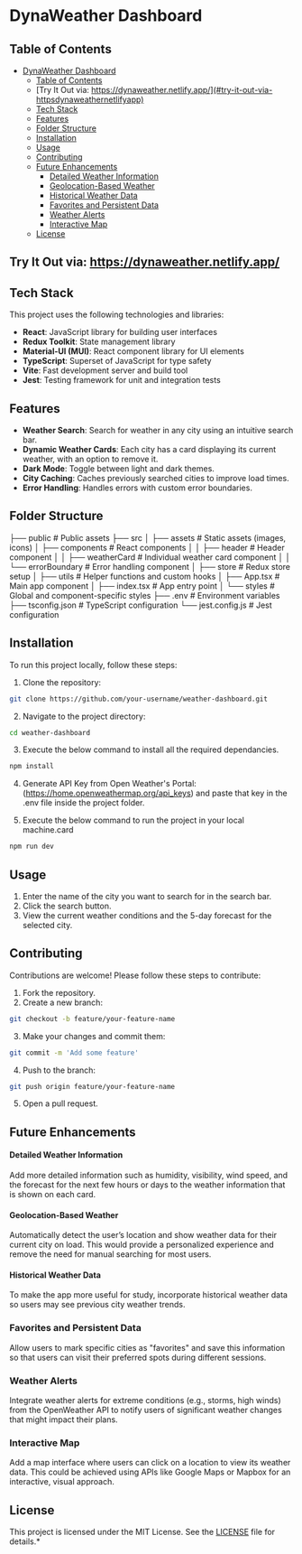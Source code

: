 # DynaWeather Dashboard

## Table of Contents
- [DynaWeather Dashboard](#dynaweather-dashboard)
  - [Table of Contents](#table-of-contents)
  - [Try It Out via: https://dynaweather.netlify.app/](#try-it-out-via-httpsdynaweathernetlifyapp)
  - [Tech Stack](#tech-stack)
  - [Features](#features)
  - [Folder Structure](#folder-structure)
  - [Installation](#installation)
  - [Usage](#usage)
  - [Contributing](#contributing)
  - [Future Enhancements](#future-enhancements)
      - [Detailed Weather Information](#detailed-weather-information)
      - [Geolocation-Based Weather](#geolocation-based-weather)
      - [Historical Weather Data](#historical-weather-data)
    - [Favorites and Persistent Data](#favorites-and-persistent-data)
    - [Weather Alerts](#weather-alerts)
    - [Interactive Map](#interactive-map)
  - [License](#license)

## Try It Out via: https://dynaweather.netlify.app/

## Tech Stack
This project uses the following technologies and libraries:

- **React**: JavaScript library for building user interfaces
- **Redux Toolkit**: State management library
- **Material-UI (MUI)**: React component library for UI elements
- **TypeScript**: Superset of JavaScript for type safety
- **Vite**: Fast development server and build tool
- **Jest**: Testing framework for unit and integration tests
  
## Features
- **Weather Search**: Search for weather in any city using an intuitive search bar.
- **Dynamic Weather Cards**: Each city has a card displaying its current weather, with an option to remove it.
- **Dark Mode**: Toggle between light and dark themes.
- **City Caching**: Caches previously searched cities to improve load times.
- **Error Handling**: Handles errors with custom error boundaries.

## Folder Structure
├── public                  # Public assets
├── src
│   ├── assets              # Static assets (images, icons)
│   ├── components          # React components
│   │   ├── header          # Header component
│   │   ├── weatherCard     # Individual weather card component
│   │   └── errorBoundary   # Error handling component
│   ├── store               # Redux store setup
│   ├── utils               # Helper functions and custom hooks
│   ├── App.tsx             # Main app component
│   ├── index.tsx           # App entry point
│   └── styles              # Global and component-specific styles
├── .env                    # Environment variables
├── tsconfig.json           # TypeScript configuration
└── jest.config.js          # Jest configuration


## Installation
To run this project locally, follow these steps:

1. Clone the repository:
  ```sh
  git clone https://github.com/your-username/weather-dashboard.git
  ```
2. Navigate to the project directory:
  ```sh
  cd weather-dashboard
  ```
3. Execute the below command to install all the required dependancies.
  ```sh
  npm install
  ```
4. Generate API Key from Open Weather's Portal: (https://home.openweathermap.org/api_keys) and paste that key in the .env file inside the project folder.
  
5. Execute the below command to run the project in your local machine.card
  ```sh
  npm run dev
  ```

## Usage
1. Enter the name of the city you want to search for in the search bar.
2. Click the search button.
3. View the current weather conditions and the 5-day forecast for the selected city.


## Contributing
Contributions are welcome! Please follow these steps to contribute:

1. Fork the repository.
2. Create a new branch:
  ```sh
  git checkout -b feature/your-feature-name
  ```
3. Make your changes and commit them:
  ```sh
  git commit -m 'Add some feature'
  ```
4. Push to the branch:
  ```sh
  git push origin feature/your-feature-name
  ```
5. Open a pull request.


## Future Enhancements

#### Detailed Weather Information
Add more detailed information such as humidity, visibility, wind speed, and the forecast for the next few hours or days to the weather information that is shown on each card.

#### Geolocation-Based Weather
Automatically detect the user’s location and show weather data for their current city on load. This would provide a personalized experience and remove the need for manual searching for most users.

#### Historical Weather Data
To make the app more useful for study, incorporate historical weather data so users may see previous city weather trends.

### Favorites and Persistent Data
Allow users to mark specific cities as "favorites" and save this information so that users can visit their preferred spots during different sessions.

### Weather Alerts
Integrate weather alerts for extreme conditions (e.g., storms, high winds) from the OpenWeather API to notify users of significant weather changes that might impact their plans.

### Interactive Map
Add a map interface where users can click on a location to view its weather data. This could be achieved using APIs like Google Maps or Mapbox for an interactive, visual approach.


## License
This project is licensed under the MIT License. See the [LICENSE](LICENSE) file for details.*
